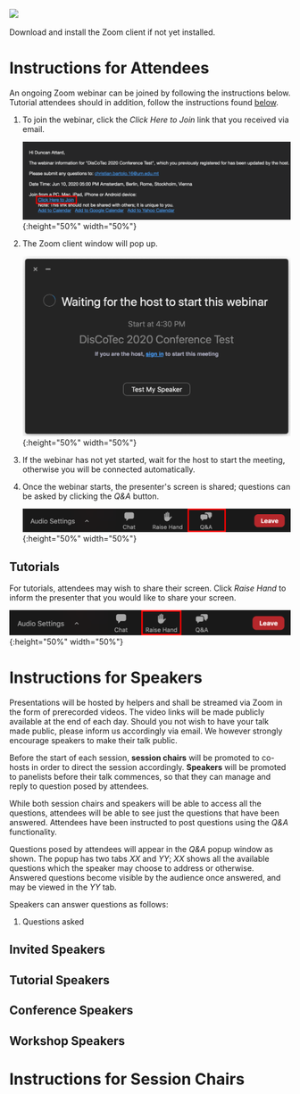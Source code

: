[![](https://www.discotec.org/2020/discotec2020-banner.jpeg)](https://www.discotec.org/2020/)

Download and install the Zoom client if not yet installed.

# Instructions for Attendees

An ongoing Zoom webinar can be joined by following the instructions below. Tutorial attendees should in addition, follow the instructions found [below](#Tutorials).

1. To join the webinar, click the *Click Here to Join* link that you received via email.

    ![Email Invite](screenshots/invite.png){:height="50%" width="50%"}

2. The Zoom client window will pop up.

    ![Client](screenshots/waiting.png){:height="50%" width="50%"}

3. If the webinar has not yet started, wait for the host to start the meeting, otherwise you will be connected automatically.

4. Once the webinar starts, the presenter's screen is shared; questions can be asked by clicking the *Q&A* button.

    ![Q&A](screenshots/q_and_a.png){:height="50%" width="50%"}


## Tutorials

For tutorials, attendees may wish to share their screen. Click *Raise Hand* to inform the presenter that you would like to share your screen.

![RaiseHand](screenshots/raise_hand.png){:height="50%" width="50%"}



# Instructions for Speakers

Presentations will be hosted by helpers and shall be streamed via Zoom in the form of prerecorded videos. The video links will be made publicly available at the end of each day. Should you not wish to have your talk made public, please inform us accordingly via email. We however strongly encourage speakers to make their talk public.

Before the start of each session, **session chairs** will be promoted to co-hosts in order to direct the session accordingly. **Speakers** will be promoted to panelists before their talk commences, so that they can manage and reply to question posed by attendees.

While both session chairs and speakers will be able to access all the questions, attendees will be able to see just the questions that have been answered. Attendees have been instructed to post questions using the *Q&A* functionality.

Questions posed by attendees will appear in the *Q&A* popup window as shown. The popup has two tabs *XX* and *YY*; *XX* shows all the available questions which the speaker may choose to address or otherwise. Answered questions become visible by the audience once answered, and may be viewed in the *YY* tab.

Speakers can answer questions as follows:

1. Questions asked 






## Invited Speakers


## Tutorial Speakers


## Conference Speakers


## Workshop Speakers



# Instructions for Session Chairs



